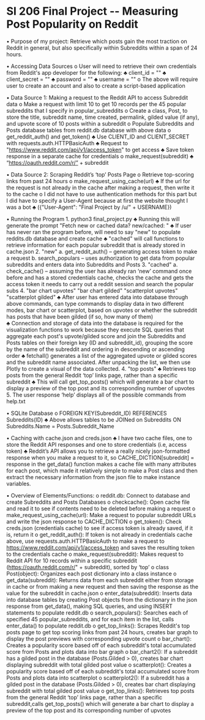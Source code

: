 # SI 206 Final Project -- Measuring Post Popularity on Reddit

•	Purpose of my project: Retrieve which posts gain the most traction on Reddit in general, but also specifically within Subreddits within a span of 24 hours.

• Accessing Data Sources
      o	User will need to retrieve their own credentials from Reddit's app developer for the following:
              ♣	client_id = ""
              ♣	client_secret = ""
              ♣	password = ""
              ♣	username = ""
      o	The above will require user to create an account and also to create a script-based application 

•	Data Source 1: Making a request to the Reddit API to access Subreddit data
      o	Make a request with limit 10 to get 10 records per the 45 popular subreddits that I specify in popular_subreddits
      o	Create a class, Post, to store the title, subreddit name, time created, permalink, gilded value (if any), and upvote score of 10           posts within a subreddit
      o	Populate Subreddits and Posts database tables from reddit.db database with above data
      o	get_reddit_auth() and get_token()
              ♣	Use CLIENT_ID and CLIENT_SECRET with requests.auth.HTTPBasicAuth
              ♣	Request to "https://www.reddit.com/api/v1/access_token" to get access 
              ♣	Save token response in a separate cache for credentials
      o	make_request(subreddit)
              ♣	“https://oauth.reddit.com/r/” + subreddit

•	Data Source 2: Scraping Reddit’s ‘top’ Posts Page
      o	Retrieve top-scoring links from past 24 hours
      o	make_request_using_cache(url)
              ♣	If the url for the request is not already in the cache after making a request, then write it to the cache
      o	I did not have to use authentication methods for this part but I did have to specify a User-Agent because at first the website             thought I was a bot 
              ♣	({"User-Agent": "Final Project by /u/" + USERNAME})

•	Running the Program
      1.	python3 final_project.py
              ♣ Running this will generate the prompt "Fetch new or cached data? new/cached: "
              ♣ If user has never ran the program before, will need to say "new" to populate reddits.db database and create cache
              ♣ "cached" will call functions to retrieve information for each popular subreddit that is already stored in cache.json
      2.	"new"
              a.	get_reddit_auth() – generating access token to make a request
              b.	search_populars – uses authorization to get data from popular subreddits and enters data into Subreddits and Posts
      3.	"cached"
              a.	check_cache() – assuming the user has already ran ‘new’ command once before and has a stored credentials cache, checks                 the cache and gets the access token it needs to carry out a reddit session and search the popular subs
      4.	"bar chart upvotes" 
          "bar chart gilded"
          "scatterplot upvotes"
          "scatterplot gilded"
              ♣ After user has entered data into database through above commands, can type commands to display data in two different                       modes, bar chart or scatterplot, based on upvotes or whether the subreddit has posts that have been gilded (if so, how                     many of them)            
              ♣ Connection and storage of data into the database is required for the visualization functions to work because they execute                 SQL queries that aggregate each post's upvote/gilded score and join the Subreddits and Posts tables on their foreign key                   (ID and subreddit_id), grouping the score by the name of the subreddit and ordering in descending or ascending order
              ♣ fetchall() generates a list of the aggregated upvote or gilded scores and the subreddit name associated. After unpacking                   the list, we then use Plotly to create a visual of the data collected.
      4.	"top posts"
              ♣	Retrieves top posts from the general Reddit ‘top’ links page, rather than a specific subreddit
              ♣	This will call get_top_posts() which will generate a bar chart to display a preview of the top post and its                               corresponding number of upvotes
      5.	The user response ‘help’ displays all of the possible commands from help.txt

•	SQLite Database
      o	FOREIGN KEY(Subreddit_ID) REFERENCES Subreddits(ID)
              ♣	Above allows tables to be JOINed on Subreddits ON Subreddits.Name = Posts.Subreddit_Name 
              
•	Caching with cache.json and creds.json
              ♣	I have two cache files, one to store the Reddit API responses and one to store credentials (i.e, access token)
              ♣	Reddit’s API allows you to retrieve a really nicely json-formatted response when you make a request to it, so                             CACHE_DICTION[subreddit] = response in the get_data() function makes a cache file with many attributes for each post,                     which made it relatively simple to make a Post class and then extract the necessary information from the json file to make                 instance variables. 

•	Overview of Elements/Functions:
      o	reddit.db: Connect to database and create Subreddits and Posts Databases
      o	checkcache(): Open cache file and read it to see if contents need to be deleted before making a request
      o	make_request_using_cache(url): Make a request to popular subreddit URLs and write the json response to CACHE_DICTION
      o	get_token(): Check creds.json (credentials cache) to see if access token is already saved, if it is, return it
      o	get_reddit_auth(): If token is not already in credentials cache above, use requests.auth.HTTPBasicAuth to make a request to               https://www.reddit.com/api/v1/access_token and saves the resulting token to the credentials cache
      o	make_request(subreddit): Makes request to Reddit API for 10 records within a specific subreddit (https://oauth.reddit.com/r/" +           subreddit), sorted by ‘top’
      o	class Post(object): Organizes each post dictionary into a class instance
      o	get_data(subreddit): Returns data from each subreddit either from storage in cache or from making a new request and then saving           the response as the value for the subreddit in cache.json
      o	enter_data(subreddit): Inserts data into database tables by creating Post objects from the dictionary in the json response from           get_data(), making SQL queries, and using INSERT statements to populate reddit.db
      o	search_populars(): Searches each of specified 45 popular_subreddits, and for each item in the list, calls enter_data() to populate         reddit.db
      o	get_top_links(): Scrapes Reddit's top posts page to get top scoring links from past 24 hours, creates bar graph to display the             post previews with corresponding upvote count
      o	bar_chart(): Creates a popularity score based off of each subreddit's total accumulated score from Posts and plots data into bar           graph
      o bar_chart2(): If a subreddit has a gilded post in the database (Posts.Gilded > 0), creates bar chart displaying subreddit with             total gilded post value
      o	scatterplot(): Creates a popularity score based off of each subreddit's total accumulated score from Posts and plots data into             scatterplot
      o	scatterplot2(): If a subreddit has a gilded post in the database (Posts.Gilded > 0), creates bar chart displaying subreddit with           total gilded post value
      o	get_top_links(): Retrieves top posts from the general Reddit ‘top’ links page, rather than a specific subreddit,calls                     get_top_posts() which will generate a bar chart to display a preview of the top post and its corresponding number of upvotes
